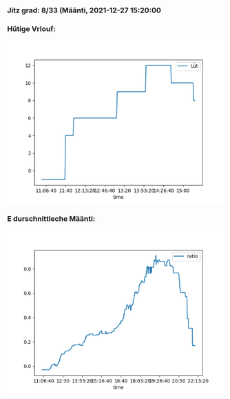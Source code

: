 ### Jitz grad: 8/33 (Määnti, 2021-12-27 15:20:00

### Hütige Vrlouf:
![Graph](Today.png)

### E durschnittleche Määnti:
![Graph](Määnti.png)